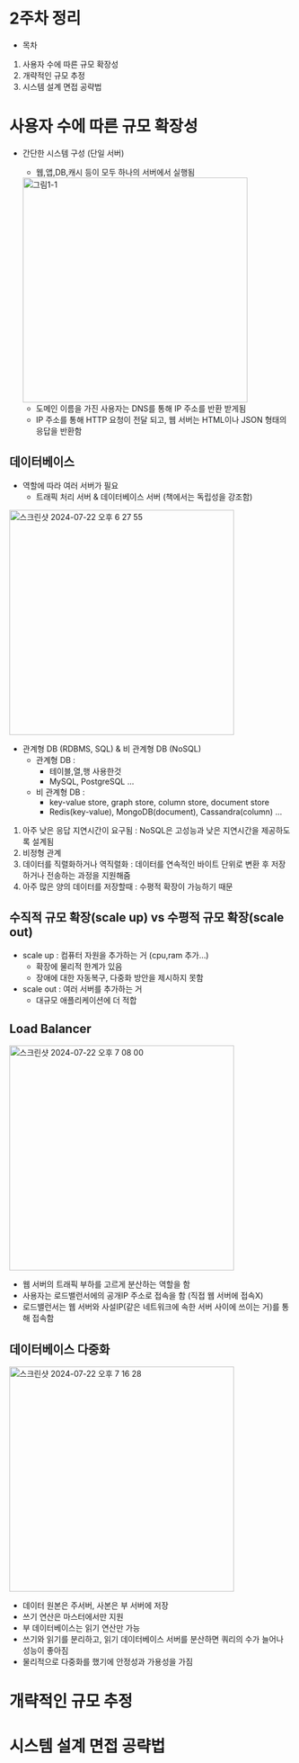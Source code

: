 # 2주차 정리
- 목차
1. 사용자 수에 따른 규모 확장성
2. 개략적인 규모 추정
3. 시스템 설계 면접 공략법

# 사용자 수에 따른 규모 확장성
- 간단한 시스템 구성 (단일 서버)
  - 웹,앱,DB,캐시 등이 모두 하나의 서버에서 실행됨
  <img width="400" alt="그림1-1" src="https://github.com/user-attachments/assets/4cf9d293-df0b-4b05-8dea-ee7d325aa6f3">

  - 도메인 이름을 가진 사용자는 DNS를 통해 IP 주소를 반환 받게됨
  - IP 주소를 통해 HTTP 요청이 전달 되고, 웹 서버는 HTML이나 JSON 형태의 응답을 반환함
 
## 데이터베이스
- 역할에 따라 여러 서버가 필요
  - 트래픽 처리 서버 & 데이터베이스 서버 (책에서는 독립성을 강조함)
<img width="400" alt="스크린샷 2024-07-22 오후 6 27 55" src="https://github.com/user-attachments/assets/8ecdcfa9-dbb1-4684-961f-518b997d0b7b">

- 관계형 DB (RDBMS, SQL) & 비 관계형 DB (NoSQL)
  - 관계형 DB :
      - 테이블,열,행 사용한것
      - MySQL, PostgreSQL ...
  - 비 관계형 DB :
      - key-value store, graph store, column store, document store
      -  Redis(key-value), MongoDB(document), Cassandra(column) ...
1. 아주 낮은 응답 지연시간이 요구됨 : NoSQL은 고성능과 낮은 지연시간을 제공하도록 설계됨
2. 비정형 관계
3. 데이터를 직렬화하거나 역직렬화 : 데이터를 연속적인 바이트 단위로 변환 후 저장하거나 전송하는 과정을 지원해줌
4. 아주 많은 양의 데이터를 저장할때 : 수평적 확장이 가능하기 때문

## 수직적 규모 확장(scale up) vs 수평적 규모 확장(scale out)
- scale up : 컴퓨터 자원을 추가하는 거 (cpu,ram 추가...)
  - 확장에 물리적 한계가 있음
  - 장애에 대한 자동복구, 다중화 방안을 제시하지 못함
- scale out : 여러 서버를 추가하는 거
  - 대규모 애플리케이션에 더 적합
## Load Balancer
<img width="400" alt="스크린샷 2024-07-22 오후 7 08 00" src="https://github.com/user-attachments/assets/83cf1e3e-5e78-4106-8699-5ab745a7136e">

- 웹 서버의 트래픽 부하를 고르게 분산하는 역할을 함
- 사용자는 로드밸런서에의 공개IP 주소로 접속을 함 (직접 웹 서버에 접속X)
- 로드밸런서는 웹 서버와 사설IP(같은 네트워크에 속한 서버 사이에 쓰이는 거)를 통해 접속함

## 데이터베이스 다중화
<img width="400" alt="스크린샷 2024-07-22 오후 7 16 28" src="https://github.com/user-attachments/assets/0e0bf37d-2565-40d9-b5bf-47c3fdf98e8d">

- 데이터 원본은 주서버, 사본은 부 서버에 저장
- 쓰기 연산은 마스터에서만 지원
- 부 데이터베이스는 읽기 연산만 가능
- 쓰기와 읽기를 분리하고, 읽기 데이터베이스 서버를 분산하면 쿼리의 수가 늘어나 성능이 좋아짐
- 물리적으로 다중화를 했기에 안정성과 가용성을 가짐

# 개략적인 규모 추정

# 시스템 설계 면접 공략법


